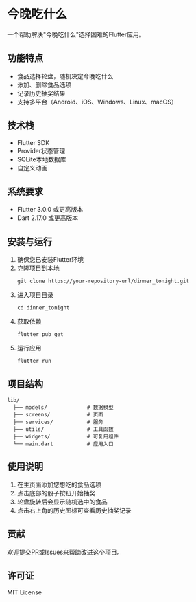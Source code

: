 # 今晚吃什么

一个帮助解决"今晚吃什么"选择困难的Flutter应用。

## 功能特点

- 食品选择轮盘，随机决定今晚吃什么
- 添加、删除食品选项
- 记录历史抽奖结果
- 支持多平台（Android、iOS、Windows、Linux、macOS）

## 技术栈

- Flutter SDK
- Provider状态管理
- SQLite本地数据库
- 自定义动画

## 系统要求

- Flutter 3.0.0 或更高版本
- Dart 2.17.0 或更高版本

## 安装与运行

1. 确保您已安装Flutter环境
2. 克隆项目到本地
   ```
   git clone https://your-repository-url/dinner_tonight.git
   ```
3. 进入项目目录
   ```
   cd dinner_tonight
   ```
4. 获取依赖
   ```
   flutter pub get
   ```
5. 运行应用
   ```
   flutter run
   ```

## 项目结构

```
lib/
  ├── models/             # 数据模型
  ├── screens/            # 页面
  ├── services/           # 服务
  ├── utils/              # 工具函数
  ├── widgets/            # 可复用组件
  └── main.dart           # 应用入口
```

## 使用说明

1. 在主页面添加您想吃的食品选项
2. 点击底部的骰子按钮开始抽奖
3. 轮盘旋转后会显示随机选中的食品
4. 点击右上角的历史图标可查看历史抽奖记录

## 贡献

欢迎提交PR或Issues来帮助改进这个项目。

## 许可证

MIT License
